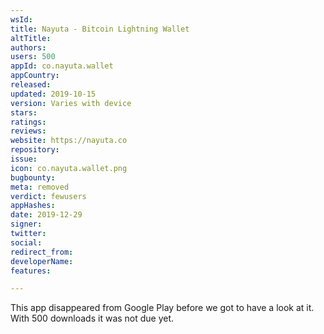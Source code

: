 ```yaml
---
wsId: 
title: Nayuta - Bitcoin Lightning Wallet
altTitle: 
authors: 
users: 500
appId: co.nayuta.wallet
appCountry: 
released: 
updated: 2019-10-15
version: Varies with device
stars: 
ratings: 
reviews: 
website: https://nayuta.co
repository: 
issue: 
icon: co.nayuta.wallet.png
bugbounty: 
meta: removed
verdict: fewusers
appHashes: 
date: 2019-12-29
signer: 
twitter: 
social: 
redirect_from: 
developerName: 
features: 

---
```


This app disappeared from Google Play before we got to have a look at it. With
500 downloads it was not due yet.
